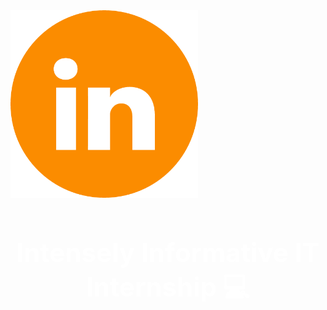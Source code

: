 <p1 align="center">
<a href="https://novomatic-tech.com/internships"><img width=300" alt="Linkedin" title="Novomatic" src="https://github.com/Ligas10105/Ligas10105/blob/main/icons/linkedin.png"/></a>
</p1>

<h3 align="center" style="color: White; font-size: 300%" > Intensely Informative IT Internship 💻 </h3>
